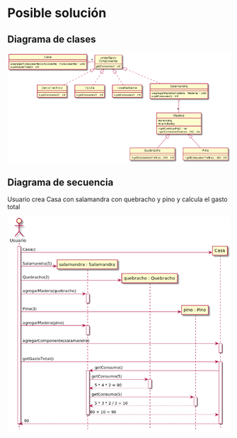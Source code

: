 # Posible solución

## Diagrama de clases

![clases](./diagramas/CasaYComponentesClases.png "CasaYComponentesClases")

## Diagrama de secuencia

Usuario crea Casa con salamandra con quebracho y pino y calcula el gasto total

![secuencia](./diagramas/UsuarioCreaCasaConSalamandraConQuebrachoYPinoYCalculaSuGastoTotal.png "UsuarioCreaCasaConSalamandraConQuebrachoYPinoYCalculaSuGastoTotal")